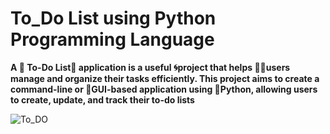 # To_Do List using Python Programming Language

**A 📢 To-Do List📝 application is a useful 🌀project that helps 👨‍💻users manage
and organize their tasks efficiently. This project aims to create a
command-line or 🌇GUI-based application using 🐍Python, allowing
users to create, update, and track their to-do lists**

![To_DO](https://github.com/jeetu-g2-1/CODSOFT/assets/122289085/832711b3-5776-4270-aa69-b283d492b607)
